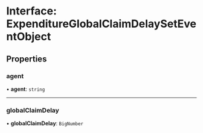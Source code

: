 # Interface: ExpenditureGlobalClaimDelaySetEventObject

## Properties

### agent

• **agent**: `string`

___

### globalClaimDelay

• **globalClaimDelay**: `BigNumber`
